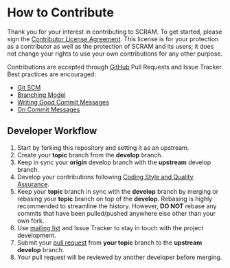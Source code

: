 # How to Contribute

Thank you for your interest in contributing to SCRAM.
To get started, please sign the [Contributor License Agreement].
This license is for your protection as a contributor as
well as the protection of SCRAM and its users; it does not
change your rights to use your own contributions for any other purpose.

[Contributor License Agreement]: https://www.clahub.com/agreements/rakhimov/scram

Contributions are accepted through [GitHub](https://help.github.com)
Pull Requests and Issue Tracker. Best practices are encouraged:

* [Git SCM](http://git-scm.com/)
* [Branching Model](http://nvie.com/posts/a-successful-git-branching-model/)
* [Writing Good Commit Messages](https://github.com/erlang/otp/wiki/Writing-good-commit-messages)
* [On Commit Messages](http://who-t.blogspot.com/2009/12/on-commit-messages.html)

## Developer Workflow

1. Start by forking this repository and setting it as an upstream.
2. Create your **topic** branch from the **develop** branch.
3. Keep in sync your **origin** develop branch with the **upstream** develop branch.
4. Develop your contributions following [Coding Style and Quality Assurance].
5. Keep your **topic** branch in sync with the **develop** branch by merging or rebasing
    your **topic** branch on top of the **develop**. Rebasing is highly recommended
    to streamline the history. However, **DO NOT** rebase any commits that have
    been pulled/pushed anywhere else other than your own fork.
6. Use [mailing list] and Issue Tracker to stay in touch with the project development.
7. Submit your [pull request] from **your topic** branch to the **upstream develop** branch.
8. Your pull request will be reviewed by another developer before merging.

[Coding Style and Quality Assurance]: https://rakhimov.github.io/scram/doc/coding_standards.html
[mailing list]: https://groups.google.com/forum/#!forum/scram-dev
[pull request]: https://help.github.com/articles/using-pull-requests/
